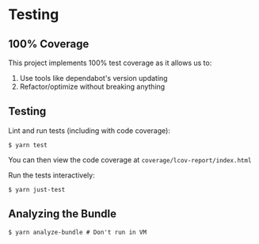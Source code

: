# Testing

## 100% Coverage

This project implements 100% test coverage as it allows us to:
  1. Use tools like dependabot's version updating
  2. Refactor/optimize without breaking anything

## Testing

Lint and run tests (including with code coverage):

    $ yarn test

You can then view the code coverage at `coverage/lcov-report/index.html`

Run the tests interactively:

    $ yarn just-test

## Analyzing the Bundle

    $ yarn analyze-bundle # Don't run in VM
